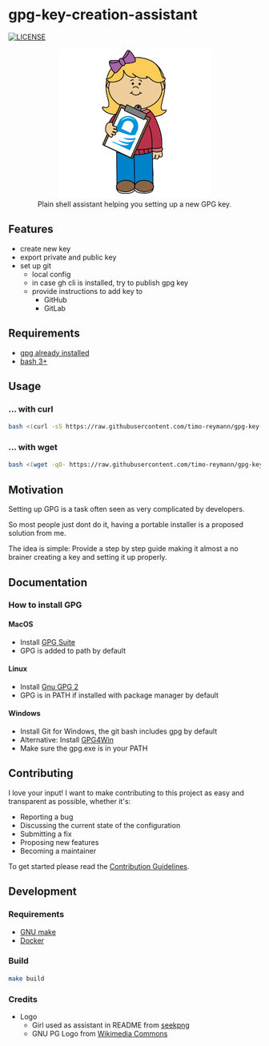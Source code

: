 gpg-key-creation-assistant
===
[![LICENSE](https://img.shields.io/github/license/timo-reymann/gpg-key-creation-assistant)](https://github.com/timo-reymann/gpg-key-creation-assistant/blob/main/LICENSE)


<p align="center">
	<img width="300" src="./.github/images/logo.png">
    <br />
    Plain shell assistant helping you setting up a new GPG key.
</p>

## Features

- create new key
- export private and public key
- set up git
    - local config
    - in case gh cli is installed, try to publish gpg key
    - provide instructions to add key to
        - GitHub
        - GitLab

## Requirements

- [gpg already installed](#How-to-install-GPG)
- [bash 3+](https://www.gnu.org/software/bash/)

## Usage

### ... with curl

```bash
bash <(curl -sS https://raw.githubusercontent.com/timo-reymann/gpg-key-creation-assistant/main/assistant)
```

### ... with wget

```bash
bash <(wget -qO- https://raw.githubusercontent.com/timo-reymann/gpg-key-creation-assistant/main/assistant)
```

## Motivation

Setting up GPG is a task often seen as very complicated by developers.

So most people just dont do it, having a portable installer is a proposed solution from me.

The idea is simple: Provide a step by step guide making it almost a no brainer creating a key and setting it up
properly.

## Documentation

### How to install GPG

#### MacOS

- Install [GPG Suite](https://gpgtools.org/)
- GPG is added to path by default

#### Linux

- Install [Gnu GPG 2](https://gnupg.org/download/)
- GPG is in PATH if installed with package manager by default

#### Windows

- Install Git for Windows, the git bash includes gpg by default
- Alternative: Install [GPG4Win](https://www.gpg4win.org/download.html)
- Make sure the gpg.exe is in your PATH

## Contributing

I love your input! I want to make contributing to this project as easy and transparent as possible, whether it's:

- Reporting a bug
- Discussing the current state of the configuration
- Submitting a fix
- Proposing new features
- Becoming a maintainer

To get started please read the [Contribution Guidelines](./CONTRIBUTING.md).

## Development

### Requirements

- [GNU make](https://www.gnu.org/software/make/)
- [Docker](https://docs.docker.com/get-docker/)

### Build

````sh
make build
````

### Credits

- Logo
  - Girl used as assistant in README
    from [seekpng](https://www.seekpng.com/ipng/u2w7w7a9e6a9y3o0_child-teacher-clipart-teacher-assistant-clip-art/)
  - GNU PG Logo from [Wikimedia Commons](https://de.wikipedia.org/wiki/Datei:GnuPG-Logo.svg)
